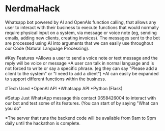 # NerdmaHack

Whatsapp bot powered by AI and OpenAIs function calling, that allows any user to interact with their business to execute functions that would normally require physical input on a system, via message or voice note (eg, sending emails, adding new clients, creating invoices). The messages sent to the bot are processed using AI into arguments that we can easily use throughout our Code (Natural Language Processing). 

#Key Features
*Allows a user to send a voice note or text message and the reply will be voice or message
*A user can talk in normal language and is not forced to write or say a specific phrase. (eg they can say "Please add a client to the system" or "I need to add a client")
*AI can easily be expanded to support different functions within the business. 

#Tech Used
*OpenAI API
*Whatsapp API
*Python (Flask)

#Setup
Just WhatsApp message this contact 0658426004 to interact with our bot and test some of its features. (You can start of by saying "What can you do"


*The server that runs the backend code will be available from 9am to 9pm daily until the hackathon is complete. 

